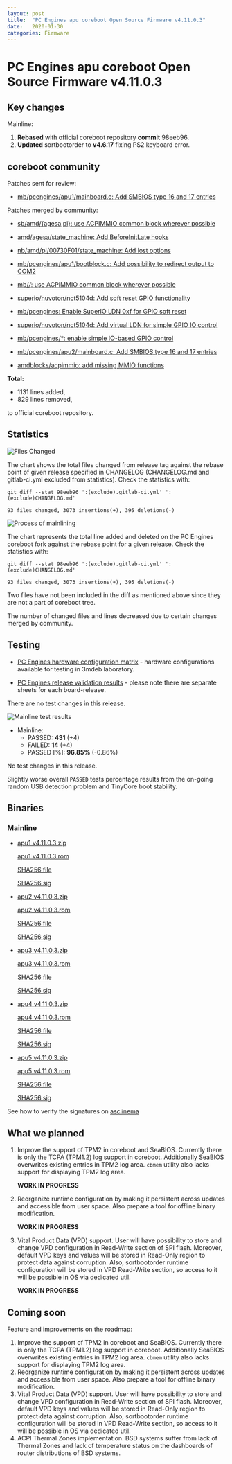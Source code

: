 ```yaml
---
layout: post
title:  "PC Engines apu coreboot Open Source Firmware v4.11.0.3"
date:   2020-01-30
categories: Firmware
---
```

# PC Engines apu coreboot Open Source Firmware v4.11.0.3

## Key changes

Mainline:

1. **Rebased** with official coreboot repository **commit** 98eeb96.
2. **Updated** sortbootorder to **v4.6.17** fixing PS2 keyboard error.

## coreboot community

Patches sent for review:

* [mb/pcengines/apu1/mainboard.c: Add SMBIOS type 16 and 17 entries](https://review.coreboot.org/c/coreboot/+/38343)

Patches merged by community:

* [sb/amd/{agesa,pi}: use ACPIMMIO common block wherever possible](https://review.coreboot.org/c/coreboot/+/37400)

* [amd/agesa/state_machine: Add BeforeInitLate hooks](https://review.coreboot.org/c/coreboot/+/37998)

* [nb/amd/pi/00730F01/state_machine: Add lost options](https://review.coreboot.org/c/coreboot/+/37999)

* [mb/pcengines/apu1/bootblock.c: Add possibility to redirect output to COM2](https://review.coreboot.org/c/coreboot/+/29791)

* [mb/*/*: use ACPIMMIO common block wherever possible](https://review.coreboot.org/c/coreboot/+/37401)

* [superio/nuvoton/nct5104d: Add soft reset GPIO functionality](https://review.coreboot.org/c/coreboot/+/35482)

* [mb/pcengines: Enable SuperIO LDN 0xf for GPIO soft reset](https://review.coreboot.org/c/coreboot/+/38274)

* [superio/nuvoton/nct5104d: Add virtual LDN for simple GPIO IO control](https://review.coreboot.org/c/coreboot/+/35849)

* [mb/pcengines/*: enable simple IO-based GPIO control](https://review.coreboot.org/c/coreboot/+/38275)

* [mb/pcengines/apu2/mainboard.c: Add SMBIOS type 16 and 17 entries](https://review.coreboot.org/c/coreboot/+/38342)

* [amdblocks/acpimmio: add missing MMIO functions](https://review.coreboot.org/c/coreboot/+/37813)

**Total:**

* 1131 lines added,
* 829 lines removed,

to official coreboot repository.

## Statistics

![Files Changed](https://cloud.3mdeb.com/index.php/s/JSNcdBBJBZR4mTS/preview)

The chart shows the total files changed from release tag against the rebase
point of given release specified in CHANGELOG (CHANGELOG.md and gitlab-ci.yml
excluded from statistics). Check the statistics with:

```
git diff --stat 98eeb96 ':(exclude).gitlab-ci.yml' ':(exclude)CHANGELOG.md'
```

`93 files changed, 3073 insertions(+), 395 deletions(-)`

![Process of mainlining](https://cloud.3mdeb.com/index.php/s/BLz8eypQAjLFPS3/preview)

The chart represents the total line added and deleted on the PC Engines
coreboot fork against the rebase point for a given release. Check the
statistics with:

```
git diff --stat 98eeb96 ':(exclude).gitlab-ci.yml' ':(exclude)CHANGELOG.md'
```

`93 files changed, 3073 insertions(+), 395 deletions(-)`

Two files have not been included in the diff as mentioned above since they are
not a part of coreboot tree.

The number of changed files and lines decreased due to certain changes merged
by community.

## Testing

* [PC Engines hardware configuration matrix](https://cloud.3mdeb.com/index.php/s/ce829QADwA7sHx9/preview) - hardware configurations available for testing in 3mdeb laboratory.

* [PC Engines release validation results](https://3mdeb.us16.list-manage.com/track/click?u=fce95b885fc13fbf1db611816&id=96d9b426c0&e=16ffa34a09) - please note there are separate sheets for each board-release.

There are no test changes in this release.

![Mainline test results](https://cloud.3mdeb.com/index.php/s/SApP4Qm2nrCfCdK/preview)

* Mainline:
  * PASSED: **431** (+4)
  * FAILED: **14** (+4)
  * PASSED [%]: **96.85%** (-0.86%)

No test changes in this release.

Slightly worse overall `PASSED` tests percentage results from the on-going
random USB detection problem and TinyCore boot stability.

## Binaries

### Mainline

* [apu1 v4.11.0.3.zip](https://3mdeb.com/open-source-firmware/pcengines/apu1/apu1_v4.11.0.3.zip)

  [apu1 v4.11.0.3.rom](https://3mdeb.com/open-source-firmware/pcengines/apu1/apu1_v4.11.0.3.rom)

  [SHA256 file](https://3mdeb.com/open-source-firmware/pcengines/apu1/apu1_v4.11.0.3.SHA256)

  [SHA256 sig](https://3mdeb.com/open-source-firmware/pcengines/apu1/apu1_v4.11.0.3.SHA256.sig)

* [apu2 v4.11.0.3.zip](https://3mdeb.com/open-source-firmware/pcengines/apu2/apu2_v4.11.0.3.zip)

  [apu2 v4.11.0.3.rom](https://3mdeb.com/open-source-firmware/pcengines/apu2/apu2_v4.11.0.3.rom)

  [SHA256 file](https://3mdeb.com/open-source-firmware/pcengines/apu2/apu2_v4.11.0.3.SHA256)

  [SHA256 sig](https://3mdeb.com/open-source-firmware/pcengines/apu2/apu2_v4.11.0.3.SHA256.sig)

* [apu3 v4.11.0.3.zip](https://3mdeb.com/open-source-firmware/pcengines/apu3/apu3_v4.11.0.3.zip)

  [apu3 v4.11.0.3.rom](https://3mdeb.com/open-source-firmware/pcengines/apu3/apu3_v4.11.0.3.rom)

  [SHA256 file](https://3mdeb.com/open-source-firmware/pcengines/apu3/apu3_v4.11.0.3.SHA256)

  [SHA256 sig](https://3mdeb.com/open-source-firmware/pcengines/apu3/apu3_v4.11.0.3.SHA256.sig)

* [apu4 v4.11.0.3.zip](https://3mdeb.com/open-source-firmware/pcengines/apu4/apu4_v4.11.0.3.zip)

  [apu4 v4.11.0.3.rom](https://3mdeb.com/open-source-firmware/pcengines/apu4/apu4_v4.11.0.3.rom)

  [SHA256 file](https://3mdeb.com/open-source-firmware/pcengines/apu4/apu4_v4.11.0.3.SHA256)

  [SHA256 sig](https://3mdeb.com/open-source-firmware/pcengines/apu4/apu4_v4.11.0.3.SHA256.sig)

* [apu5 v4.11.0.3.zip](https://3mdeb.com/open-source-firmware/pcengines/apu5/apu5_v4.11.0.3.zip)

  [apu5 v4.11.0.3.rom](https://3mdeb.com/open-source-firmware/pcengines/apu5/apu5_v4.11.0.3.rom)

  [SHA256 file](https://3mdeb.com/open-source-firmware/pcengines/apu5/apu5_v4.11.0.3.SHA256)

  [SHA256 sig](https://3mdeb.com/open-source-firmware/pcengines/apu5/apu5_v4.11.0.3.SHA256.sig)

See how to verify the signatures on [asciinema](https://asciinema.org/a/269426)

## What we planned

1. Improve the support of TPM2 in coreboot and SeaBIOS. Currently there is only
   the TCPA (TPM1.2) log support in coreboot. Additionally SeaBIOS overwrites
   existing entries in TPM2 log area. `cbmem` utility also lacks support for
   displaying TPM2 log area.

   **WORK IN PROGRESS**

2. Reorganize runtime configuration by making it persistent across updates and
   accessible from user space. Also prepare a tool for offline binary
   modification.

   **WORK IN PROGRESS**

3. Vital Product Data (VPD) support. User will have possibility to store
   and change VPD configuration in Read-Write section of SPI flash. Moreover,
   default VPD keys and values will be stored in Read-Only region to protect
   data against corruption. Also, sortbootorder runtime configuration will be
   stored in VPD Read-Write section, so access to it will be possible in OS
   via dedicated util.

   **WORK IN PROGRESS**

## Coming soon

Feature and improvements on the roadmap:

1. Improve the support of TPM2 in coreboot and SeaBIOS. Currently there is only
   the TCPA (TPM1.2) log support in coreboot. Additionally SeaBIOS overwrites
   existing entries in TPM2 log area. `cbmem` utility also lacks support for
   displaying TPM2 log area.
2. Reorganize runtime configuration by making it persistent across updates and
   accessible from user space. Also prepare a tool for offline binary
   modification.
3. Vital Product Data (VPD) support. User will have possibility to store
   and change VPD configuration in Read-Write section of SPI flash. Moreover,
   default VPD keys and values will be stored in Read-Only region to protect
   data against corruption. Also, sortbootorder runtime configuration will be
   stored in VPD Read-Write section, so access to it will be possible in OS
   via dedicated util.
4. ACPI Thermal Zones implementation. BSD systems suffer from lack of Thermal
   Zones and lack of temperature status on the dashboards of router
   distributions of BSD systems.
